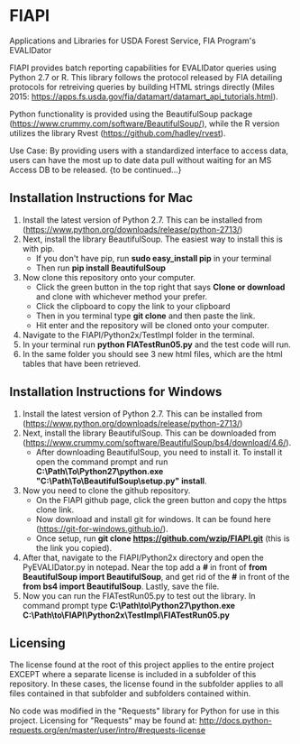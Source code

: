 # FIAPI
Applications and Libraries for USDA Forest Service, FIA Program's EVALIDator


FIAPI provides batch reporting capabilities for EVALIDator queries using Python 2.7 or R. This library follows the protocol released by FIA detailing protocols for retreiving queries by building HTML strings directly (Miles 2015: https://apps.fs.usda.gov/fia/datamart/datamart_api_tutorials.html).

Python functionality is provided using the BeautifulSoup package (https://www.crummy.com/software/BeautifulSoup/), while the R version utilizes the library Rvest (https://github.com/hadley/rvest).

Use Case: By providing users with a standardized interface to access data, users can have the most up to date data pull without waiting for an MS Access DB to be released. {to be continued...}

## Installation Instructions for Mac
1. Install the latest version of Python 2.7. This can be installed from (https://www.python.org/downloads/release/python-2713/)
2. Next, install the library BeautifulSoup. The easiest way to install this is with pip. 
   - If you don't have pip, run **sudo easy_install pip** in your terminal
   - Then run **pip install BeautifulSoup**
3. Now clone this repository onto your computer.
   - Click the green button in the top right that says **Clone or download** and clone with whichever method your prefer.
   - Click the clipboard to copy the link to your clipboard
   - Then in you terminal type **git clone** and then paste the link.
   - Hit enter and the repository will be cloned onto your computer.
4. Navigate to the FIAPI/Python2x/TestImpl folder in the terminal.
5. In your terminal run **python FIATestRun05.py** and the test code will run.
6. In the same folder you should see 3 new html files, which are the html tables that have been retrieved.

## Installation Instructions for Windows
1. Install the latest version of Python 2.7. This can be installed from (https://www.python.org/downloads/release/python-2713/)
2. Next, install the library BeautifulSoup. This can be downloaded from (https://www.crummy.com/software/BeautifulSoup/bs4/download/4.6/).
   - After downloading BeautifulSoup, you need to install it. To install it open the command prompt and run **C:\Path\To\Python27\python.exe "C:\Path\To\BeautifulSoup\setup.py" install**. 
3. Now you need to clone the github repository.
   - On the FIAPI github page, click the green button and copy the https clone link.
   - Now download and install git for windows. It can be found here (https://git-for-windows.github.io/).
   - Once setup, run **git clone https://github.com/wzip/FIAPI.git** (this is the link you copied). 
4. After that, navigate to the FIAPI/Python2x directory and open the PyEVALIDator.py in notepad. Near the top add a **#** in front of **from BeautifulSoup import BeautifulSoup**, and get rid of the **#** in front of the **from bs4 import BeautifulSoup**. Lastly, save the file.
5. Now you can run the FIATestRun05.py to test out the library. In command prompt type **C:\Path\to\Python27\python.exe C:\Path\to\FIAPI\Python2x\TestImpl\FIATestRun05.py**

## Licensing
The license found at the root of this project applies to the entire project EXCEPT where a separate license is included in a subfolder of this repository.  In these cases, the license found in the subfolder applies to all files contained in that subfolder and subfolders contained within.

No code was modified in the "Requests" library for Python for use in this project.  Licensing for "Requests" may be found at: http://docs.python-requests.org/en/master/user/intro/#requests-license
